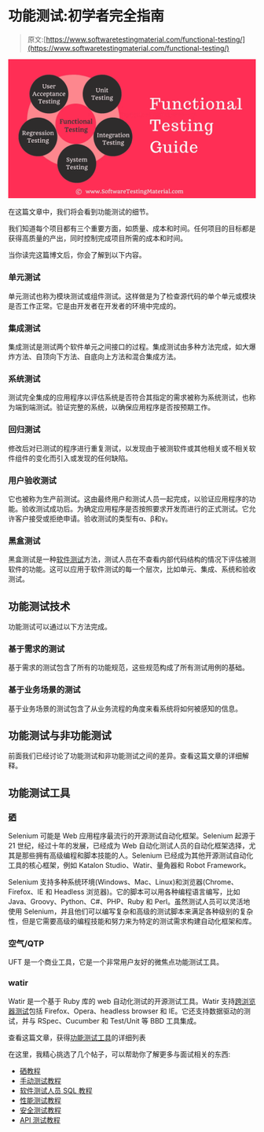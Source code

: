 # 功能测试:初学者完全指南

> 原文:[https://www.softwaretestingmaterial.com/functional-testing/](https://www.softwaretestingmaterial.com/functional-testing/)

![](img/4fa5dafff70d55b71a946943ada26f54.png)

在这篇文章中，我们将会看到功能测试的细节。

我们知道每个项目都有三个重要方面，如质量、成本和时间。任何项目的目标都是获得高质量的产出，同时控制完成项目所需的成本和时间。

当你读完这篇博文后，你会了解到以下内容。

### **单元测试**

单元测试也称为模块测试或组件测试。这样做是为了检查源代码的单个单元或模块是否工作正常。它是由开发者在开发者的环境中完成的。

### **集成测试**

集成测试是测试两个软件单元之间接口的过程。集成测试由多种方法完成，如大爆炸方法、自顶向下方法、自底向上方法和混合集成方法。

### **系统测试**

测试完全集成的应用程序以评估系统是否符合其指定的需求被称为系统测试，也称为端到端测试。验证完整的系统，以确保应用程序是否按预期工作。

### **回归测试**

修改后对已测试的程序进行重复测试，以发现由于被测软件或其他相关或不相关软件组件的变化而引入或发现的任何缺陷。

### **用户验收测试**

它也被称为生产前测试。这由最终用户和测试人员一起完成，以验证应用程序的功能。验收测试成功后。为确定应用程序是否按照要求开发而进行的正式测试。它允许客户接受或拒绝申请。验收测试的类型有α、β和γ。

### **黑盒测试**

黑盒测试是一种[软件测试](https://www.softwaretestingmaterial.com/software-testing/)方法，测试人员在不查看内部代码结构的情况下评估被测软件的功能。这可以应用于软件测试的每一个层次，比如单元、集成、系统和验收测试。

## **功能测试技术**

功能测试可以通过以下方法完成。

### **基于需求的测试**

基于需求的测试包含了所有的功能规范，这些规范构成了所有测试用例的基础。

### **基于业务场景的测试**

基于业务场景的测试包含了从业务流程的角度来看系统将如何被感知的信息。

## **功能测试与非功能测试**

前面我们已经讨论了功能测试和非功能测试之间的差异。查看这篇文章的详细解释。

## **功能测试工具**

### **[硒](https://www.softwaretestingmaterial.com/selenium-tutorial)**

Selenium 可能是 Web 应用程序最流行的开源测试自动化框架。Selenium 起源于 21 世纪，经过十年的发展，已经成为 Web 自动化测试人员的自动化框架选择，尤其是那些拥有高级编程和脚本技能的人。Selenium 已经成为其他开源测试自动化工具的核心框架，例如 Katalon Studio、Watir、量角器和 Robot Framework。

Selenium 支持多种系统环境(Windows、Mac、Linux)和浏览器(Chrome、Firefox、IE 和 Headless 浏览器)。它的脚本可以用各种编程语言编写，比如 Java、Groovy、Python、C#、PHP、Ruby 和 Perl。虽然测试人员可以灵活地使用 Selenium，并且他们可以编写复杂和高级的测试脚本来满足各种级别的复杂性，但是它需要高级的编程技能和努力来为特定的测试需求构建自动化框架和库。

### 空气/QTP

UFT 是一个商业工具，它是一个非常用户友好的微焦点功能测试工具。

### watir

Watir 是一个基于 Ruby 库的 web 自动化测试的开源测试工具。Watir 支持[跨浏览器测试](https://www.softwaretestingmaterial.com/what-is-cross-browser-testing/)包括 Firefox、Opera、headless browser 和 IE。它还支持数据驱动的测试，并与 RSpec、Cucumber 和 Test/Unit 等 BBD 工具集成。

查看这篇文章，获得[功能测试工具](https://www.softwaretestingmaterial.com/functional-testing-tools/)的详细列表

在这里，我精心挑选了几个帖子，可以帮助你了解更多与面试相关的东西:

*   [硒教程](https://www.softwaretestingmaterial.com/selenium-tutorial/)
*   [手动测试教程](https://www.softwaretestingmaterial.com/manual-testing-tutorial/)
*   [软件测试人员 SQL 教程](https://www.softwaretestingmaterial.com/sql-tutorial-complete/)
*   [性能测试教程](https://www.softwaretestingmaterial.com/performance-testing-tutorial/)
*   [安全测试教程](https://www.softwaretestingmaterial.com/security-testing-tutorial/)
*   [API 测试教程](https://www.softwaretestingmaterial.com/api-testing/)